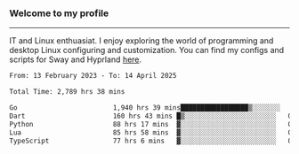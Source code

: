 ### Welcome to my profile

---

IT and Linux enthuasiat. I enjoy exploring the world of programming and desktop Linux configuring and customization. You can find my configs and scripts for Sway and Hyprland [here](https://github.com/uroborosq/mess-of-linux-configurations).

<!-- <div display="block">
 	<img align="left" width="48%" alt="isocalendar" src=".github/metrics/isocalendar_metrics.svg" />
	<img align="center" width="48%" alt="contributions" src=".github/metrics/contributions_metrics.svg" />
	<img align="center" alt="languages" src=".github/metrics/languages_metrics.svg" />
</div> -->

<!-- ![](https://komarev.com/ghpvc/?username=uroborosq&color=success&style=flat-square) -->
<!-- [](https://img.shields.io/github/last-commit/uroborosq/uroborosq?label=Profile%20updated&style=flat-square) -->

<!--START_SECTION:waka-->

```txt
From: 13 February 2023 - To: 14 April 2025

Total Time: 2,789 hrs 38 mins

Go                        1,940 hrs 39 mins█████████████████▒░░░░░░░   68.94 %
Dart                      160 hrs 43 mins █▒░░░░░░░░░░░░░░░░░░░░░░░   05.71 %
Python                    88 hrs 17 mins  ▓░░░░░░░░░░░░░░░░░░░░░░░░   03.14 %
Lua                       85 hrs 58 mins  ▓░░░░░░░░░░░░░░░░░░░░░░░░   03.05 %
TypeScript                77 hrs 6 mins   ▓░░░░░░░░░░░░░░░░░░░░░░░░   02.74 %
```

<!--END_SECTION:waka-->
